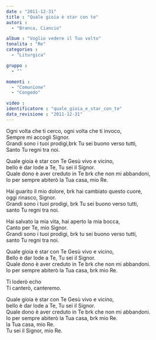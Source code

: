 ```yaml
---
date : "2011-12-31"
title : "Quale gioia è star con te"
autori : 
  - "Branca, Ciancio"

album : "Voglio vedere il Tuo volto"
tonalita : "Re"
categories : 
  - "Liturgica"

gruppo : 
  - ""

momenti : 
  - "Comunione"
  - "Congedo"

video : 
identificatore : "quale_gioia_e_star_con_te"
data_revisione : "2011-12-31"
---
```

  
  
  
  
  
  
  
  
  
  
Ogni volta che ti cerco, ogni volta che ti invoco,  
Sempre mi accogli Signor.    
Grandi sono i tuoi prodigi,brk Tu sei buono verso tutti,   
Santo Tu regni tra noi.    
  
  
  
Quale gioia è star con Te Gesù vivo e vicino,  
bello è dar lode a Te, Tu sei il Signor.  
Quale dono è aver creduto in Te brk che non mi abbandoni,  
Io per sempre abiterò la Tua casa, mio Re.  
  
  
  
  
  
  
  
  
  
  
  
Hai guarito il mio dolore, brk hai cambiato questo cuore,  
oggi rinasco, Signor.   
Grandi sono i tuoi prodigi, brk Tu sei buono verso tutti,   
santo Tu regni tra noi.  
  
  
  
Hai salvato la mia vita, hai aperto la mia bocca,  
Canto per Te, mio Signor.   
Grandi sono i tuoi prodigi, brk tu sei buono verso tutti,  
santo Tu regni tra noi.    
  
  
  
Quale gioia è star con Te Gesù vivo e vicino,  
Bello è dar lode a Te, Tu sei il Signor.  
Quale dono è aver creduto in Te brk che non mi abbandoni.  
Io per sempre abiterò la Tua casa, brk mio Re.  
  
Ti loderò echo  
Ti canterò, canteremo.  
  
Quale gioia è star con Te Gesù vivo e vicino,  
bello è dar lode a Te, Tu sei il Signor.  
Quale dono è aver creduto in Te brk che non mi abbandoni.  
Io per sempre abiterò la Tua casa, brk mio Re.    
la Tua casa, mio Re.    
Tu sei il Signor, mio Re.  
  
  
  
  
  
